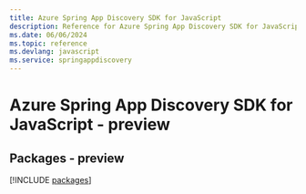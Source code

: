 ```yaml
---
title: Azure Spring App Discovery SDK for JavaScript
description: Reference for Azure Spring App Discovery SDK for JavaScript
ms.date: 06/06/2024
ms.topic: reference
ms.devlang: javascript
ms.service: springappdiscovery
---
```

# Azure Spring App Discovery SDK for JavaScript - preview
## Packages - preview
[!INCLUDE [packages](spring-app-discovery-index.md)]